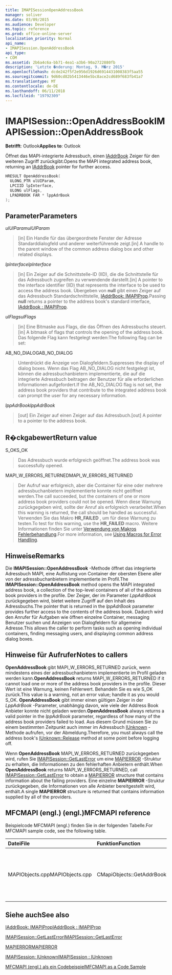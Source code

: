 ```yaml
---
title: IMAPISessionOpenAddressBook
manager: soliver
ms.date: 03/09/2015
ms.audience: Developer
ms.topic: reference
ms.prod: office-online-server
localization_priority: Normal
api_name:
- IMAPISession.OpenAddressBook
api_type:
- COM
ms.assetid: 2b6a4c6a-bb71-4ea1-a3b6-90a2722880fb
description: 'Letzte �nderung: Montag, 9. M�rz 2015'
ms.openlocfilehash: dcde242f5f2e956d1926d6914431008383f5aa55
ms.sourcegitcommit: 9d60cd82b5413446e5bc8ace2cd689f683fb41a7
ms.translationtype: MT
ms.contentlocale: de-DE
ms.lasthandoff: 06/11/2018
ms.locfileid: "19792309"
---
```

# <a name="imapisessionopenaddressbook"></a><span data-ttu-id="b7ac7-103">IMAPISession::OpenAddressBook</span><span class="sxs-lookup"><span data-stu-id="b7ac7-103">IMAPISession::OpenAddressBook</span></span>

  
  
<span data-ttu-id="b7ac7-104">**Betrifft**: Outlook</span><span class="sxs-lookup"><span data-stu-id="b7ac7-104">**Applies to**: Outlook</span></span> 
  
<span data-ttu-id="b7ac7-105">Öffnet das MAPI-integrierte Adressbuch, einen [IAddrBook](iaddrbookimapiprop.md) Zeiger für den weiteren Zugriff zurückgibt.</span><span class="sxs-lookup"><span data-stu-id="b7ac7-105">Opens the MAPI integrated address book, returning an [IAddrBook](iaddrbookimapiprop.md) pointer for further access.</span></span> 
  
```cpp
HRESULT OpenAddressBook(
  ULONG_PTR ulUIParam,
  LPCIID lpInterface,
  ULONG ulFlags,
  LPADRBOOK FAR * lppAdrBook
);
```

## <a name="parameters"></a><span data-ttu-id="b7ac7-106">Parameter</span><span class="sxs-lookup"><span data-stu-id="b7ac7-106">Parameters</span></span>

 <span data-ttu-id="b7ac7-107">_ulUIParam_</span><span class="sxs-lookup"><span data-stu-id="b7ac7-107">_ulUIParam_</span></span>
  
> <span data-ttu-id="b7ac7-108">[in] Ein Handle für das übergeordnete Fenster der Adresse Standarddialogfeld und anderer weiterführende zeigt.</span><span class="sxs-lookup"><span data-stu-id="b7ac7-108">[in] A handle to the parent window of the common address dialog box and other related displays.</span></span>
    
 <span data-ttu-id="b7ac7-109">_lpInterface_</span><span class="sxs-lookup"><span data-stu-id="b7ac7-109">_lpInterface_</span></span>
  
> <span data-ttu-id="b7ac7-110">[in] Ein Zeiger auf die Schnittstelle-ID (IID), die die Schnittstelle für das Adressbuch zugreifen zu verwendende darstellt.</span><span class="sxs-lookup"><span data-stu-id="b7ac7-110">[in] A pointer to the interface identifier (IID) that represents the interface to be used to access the address book.</span></span> <span data-ttu-id="b7ac7-111">Übergeben von **null** gibt einen Zeiger auf das Adressbuch Standardschnittstelle, [IAddrBook: IMAPIProp](iaddrbookimapiprop.md).</span><span class="sxs-lookup"><span data-stu-id="b7ac7-111">Passing **null** returns a pointer to the address book's standard interface, [IAddrBook : IMAPIProp](iaddrbookimapiprop.md).</span></span> 
    
 <span data-ttu-id="b7ac7-112">_ulFlags_</span><span class="sxs-lookup"><span data-stu-id="b7ac7-112">_ulFlags_</span></span>
  
> <span data-ttu-id="b7ac7-113">[in] Eine Bitmaske aus Flags, die das Öffnen des Adressbuchs steuert.</span><span class="sxs-lookup"><span data-stu-id="b7ac7-113">[in] A bitmask of flags that controls the opening of the address book.</span></span> <span data-ttu-id="b7ac7-114">Das folgende Flag kann festgelegt werden:</span><span class="sxs-lookup"><span data-stu-id="b7ac7-114">The following flag can be set:</span></span>
    
<span data-ttu-id="b7ac7-115">AB_NO_DIALOG</span><span class="sxs-lookup"><span data-stu-id="b7ac7-115">AB_NO_DIALOG</span></span> 
  
> <span data-ttu-id="b7ac7-116">Unterdrückt die Anzeige von Dialogfeldern.</span><span class="sxs-lookup"><span data-stu-id="b7ac7-116">Suppresses the display of dialog boxes.</span></span> <span data-ttu-id="b7ac7-117">Wenn das Flag AB_NO_DIALOG nicht festgelegt ist, können die adressbuchanbietern implementierte, die auf die integrierte Adressbuch beitragen der Benutzer für alle erforderlichen Informationen aufgefordert.</span><span class="sxs-lookup"><span data-stu-id="b7ac7-117">If the AB_NO_DIALOG flag is not set, the address book providers that contribute to the integrated address book can prompt the user for any necessary information.</span></span> 
    
 <span data-ttu-id="b7ac7-118">_lppAdrBook_</span><span class="sxs-lookup"><span data-stu-id="b7ac7-118">_lppAdrBook_</span></span>
  
> <span data-ttu-id="b7ac7-119">[out] Ein Zeiger auf einen Zeiger auf das Adressbuch.</span><span class="sxs-lookup"><span data-stu-id="b7ac7-119">[out] A pointer to a pointer to the address book.</span></span>
    
## <a name="return-value"></a><span data-ttu-id="b7ac7-120">R�ckgabewert</span><span class="sxs-lookup"><span data-stu-id="b7ac7-120">Return value</span></span>

<span data-ttu-id="b7ac7-121">S_OK</span><span class="sxs-lookup"><span data-stu-id="b7ac7-121">S_OK</span></span> 
  
> <span data-ttu-id="b7ac7-122">Das Adressbuch wurde erfolgreich geöffnet.</span><span class="sxs-lookup"><span data-stu-id="b7ac7-122">The address book was successfully opened.</span></span>
    
<span data-ttu-id="b7ac7-123">MAPI_W_ERRORS_RETURNED</span><span class="sxs-lookup"><span data-stu-id="b7ac7-123">MAPI_W_ERRORS_RETURNED</span></span> 
  
> <span data-ttu-id="b7ac7-124">Der Aufruf war erfolgreich, aber die Container für eine oder mehrere adressbuchanbietern implementierte konnte nicht geöffnet werden.</span><span class="sxs-lookup"><span data-stu-id="b7ac7-124">The call succeeded, but the containers of one or more address book providers could not be opened.</span></span> <span data-ttu-id="b7ac7-125">Wenn diese Warnung zurückgegeben wird, sollte der Anruf als erfolgreich verarbeitet.</span><span class="sxs-lookup"><span data-stu-id="b7ac7-125">When this warning is returned, the call should be handled as successful.</span></span> <span data-ttu-id="b7ac7-126">Verwenden Sie das Makro **HR_FAILED** , um für diese Warnung zu testen.</span><span class="sxs-lookup"><span data-stu-id="b7ac7-126">To test for this warning, use the **HR_FAILED** macro.</span></span> <span data-ttu-id="b7ac7-127">Weitere Informationen finden Sie unter [Verwendung von Makros Fehlerbehandlung](using-macros-for-error-handling.md).</span><span class="sxs-lookup"><span data-stu-id="b7ac7-127">For more information, see [Using Macros for Error Handling](using-macros-for-error-handling.md).</span></span>
    
## <a name="remarks"></a><span data-ttu-id="b7ac7-128">Hinweise</span><span class="sxs-lookup"><span data-stu-id="b7ac7-128">Remarks</span></span>

<span data-ttu-id="b7ac7-129">Die **IMAPISession::OpenAddressBook** -Methode öffnet das integrierte Adressbuch MAPI, eine Auflistung von Container der obersten Ebene aller von der adressbuchanbietern implementierte im Profil.</span><span class="sxs-lookup"><span data-stu-id="b7ac7-129">The **IMAPISession::OpenAddressBook** method opens the MAPI integrated address book, a collection of the top-level containers of all of the address book providers in the profile.</span></span> <span data-ttu-id="b7ac7-130">Der Zeiger, der im Parameter _LppAdrBook_ zurückgegeben wird, bietet weitere Zugriff auf den Inhalt des Adressbuchs.</span><span class="sxs-lookup"><span data-stu-id="b7ac7-130">The pointer that is returned in the  _lppAdrBook_ parameter provides further access to the contents of the address book.</span></span> <span data-ttu-id="b7ac7-131">Dadurch wird den Anrufer für Aufgaben wie öffnen einzelne Container, messaging Benutzer suchen und Anzeigen von Dialogfeldern für allgemeine Adresse.</span><span class="sxs-lookup"><span data-stu-id="b7ac7-131">This allows the caller to perform tasks such as opening individual containers, finding messaging users, and displaying common address dialog boxes.</span></span> 
  
## <a name="notes-to-callers"></a><span data-ttu-id="b7ac7-132">Hinweise für Aufrufer</span><span class="sxs-lookup"><span data-stu-id="b7ac7-132">Notes to callers</span></span>

 <span data-ttu-id="b7ac7-133">**OpenAddressBook** gibt MAPI_W_ERRORS_RETURNED zurück, wenn mindestens eines der adressbuchanbietern implementierte im Profil geladen werden kann.</span><span class="sxs-lookup"><span data-stu-id="b7ac7-133">**OpenAddressBook** returns MAPI_W_ERRORS_RETURNED if it cannot load one or more of the address book providers in the profile.</span></span> <span data-ttu-id="b7ac7-134">Dieser Wert ist eine Warnung, keinen Fehlerwert. Behandeln Sie es wie S_OK zurück.</span><span class="sxs-lookup"><span data-stu-id="b7ac7-134">This value is a warning, not an error value; handle it as you would S_OK.</span></span> <span data-ttu-id="b7ac7-135">**OpenAddressBook** gibt immer einen gültigen Zeiger in der _LppAdrBook_ -Parameter, unabhängig davon, wie viele der Address Book Anbieter konnte nicht geladen werden.</span><span class="sxs-lookup"><span data-stu-id="b7ac7-135">**OpenAddressBook** always returns a valid pointer in the  _lppAdrBook_ parameter, regardless of how many of the address book providers failed to load.</span></span> <span data-ttu-id="b7ac7-136">Aus diesem Grund müssen Sie zu einem bestimmten Zeitpunkt auch immer im Adressbuch [IUnknown](http://msdn.microsoft.com/de-de/library/ms682317%28v=VS.85%29.aspx) -Methode aufrufen, vor der Abmeldung.</span><span class="sxs-lookup"><span data-stu-id="b7ac7-136">Therefore, you must always call the address book's [IUnknown::Release](http://msdn.microsoft.com/de-de/library/ms682317%28v=VS.85%29.aspx) method at some point before logging off.</span></span> 
  
<span data-ttu-id="b7ac7-137">Wenn **OpenAddressBook** MAPI_W_ERRORS_RETURNED zurückgegeben wird, rufen Sie [IMAPISession::GetLastError](imapisession-getlasterror.md) um eine [MAPIERROR](mapierror.md) -Struktur zu erhalten, die Informationen zu den fehlerhaften Anbietern enthält.</span><span class="sxs-lookup"><span data-stu-id="b7ac7-137">When **OpenAddressBook** returns MAPI_W_ERRORS_RETURNED, call [IMAPISession::GetLastError](imapisession-getlasterror.md) to obtain a [MAPIERROR](mapierror.md) structure that contains information about the failing providers.</span></span> <span data-ttu-id="b7ac7-138">Eine einzelne **MAPIERROR** -Struktur zurückgegeben, die Informationen von alle Anbieter bereitgestellt wird, enthält.</span><span class="sxs-lookup"><span data-stu-id="b7ac7-138">A single **MAPIERROR** structure is returned that contains information supplied by all of the providers.</span></span> 
  
## <a name="mfcmapi-reference"></a><span data-ttu-id="b7ac7-139">MFCMAPI (engl.) (engl.)</span><span class="sxs-lookup"><span data-stu-id="b7ac7-139">MFCMAPI reference</span></span>

<span data-ttu-id="b7ac7-140">Beispielcode MFCMAPI (engl.) finden Sie in der folgenden Tabelle.</span><span class="sxs-lookup"><span data-stu-id="b7ac7-140">For MFCMAPI sample code, see the following table.</span></span>
  
|<span data-ttu-id="b7ac7-141">**Datei**</span><span class="sxs-lookup"><span data-stu-id="b7ac7-141">**File**</span></span>|<span data-ttu-id="b7ac7-142">**Funktion**</span><span class="sxs-lookup"><span data-stu-id="b7ac7-142">**Function**</span></span>|<span data-ttu-id="b7ac7-143">**Comment**</span><span class="sxs-lookup"><span data-stu-id="b7ac7-143">**Comment**</span></span>|
|:-----|:-----|:-----|
|<span data-ttu-id="b7ac7-144">MAPIObjects.cpp</span><span class="sxs-lookup"><span data-stu-id="b7ac7-144">MAPIObjects.cpp</span></span>  <br/> |<span data-ttu-id="b7ac7-145">CMapiObjects::GetAddrBook</span><span class="sxs-lookup"><span data-stu-id="b7ac7-145">CMapiObjects::GetAddrBook</span></span>  <br/> |<span data-ttu-id="b7ac7-146">MFCMAPI (engl.) verwendet die **IMAPISession::OpenAddressBook** -Methode, um die integrierten Adressbuch abzurufen.</span><span class="sxs-lookup"><span data-stu-id="b7ac7-146">MFCMAPI uses the **IMAPISession::OpenAddressBook** method to obtain the integrated address book.</span></span>  <br/> |
   
## <a name="see-also"></a><span data-ttu-id="b7ac7-147">Siehe auch</span><span class="sxs-lookup"><span data-stu-id="b7ac7-147">See also</span></span>



[<span data-ttu-id="b7ac7-148">IAddrBook: IMAPIProp</span><span class="sxs-lookup"><span data-stu-id="b7ac7-148">IAddrBook : IMAPIProp</span></span>](iaddrbookimapiprop.md)
  
[<span data-ttu-id="b7ac7-149">IMAPISession::GetLastError</span><span class="sxs-lookup"><span data-stu-id="b7ac7-149">IMAPISession::GetLastError</span></span>](imapisession-getlasterror.md)
  
[<span data-ttu-id="b7ac7-150">MAPIERROR</span><span class="sxs-lookup"><span data-stu-id="b7ac7-150">MAPIERROR</span></span>](mapierror.md)
  
[<span data-ttu-id="b7ac7-151">IMAPISession: IUnknown</span><span class="sxs-lookup"><span data-stu-id="b7ac7-151">IMAPISession : IUnknown</span></span>](imapisessioniunknown.md)


[<span data-ttu-id="b7ac7-152">MFCMAPI (engl.) als ein Codebeispiel</span><span class="sxs-lookup"><span data-stu-id="b7ac7-152">MFCMAPI as a Code Sample</span></span>](mfcmapi-as-a-code-sample.md)

